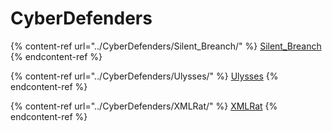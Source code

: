 # CyberDefenders

{% content-ref url="../CyberDefenders/Silent_Breanch/" %}
[Silent\_Breanch](../CyberDefenders/Silent_Breanch/)
{% endcontent-ref %}

{% content-ref url="../CyberDefenders/Ulysses/" %}
[Ulysses](../CyberDefenders/Ulysses/)
{% endcontent-ref %}

{% content-ref url="../CyberDefenders/XMLRat/" %}
[XMLRat](../CyberDefenders/XMLRat/)
{% endcontent-ref %}

